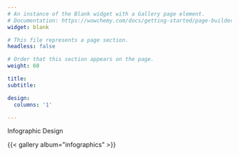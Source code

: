 ```yaml
---
# An instance of the Blank widget with a Gallery page element.
# Documentation: https://wowchemy.com/docs/getting-started/page-builder/
widget: blank

# This file represents a page section.
headless: false

# Order that this section appears on the page.
weight: 60

title: 
subtitle: 

design:
  columns: '1'

---
```


Infographic Design

{{< gallery album="infographics" >}}
